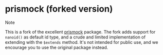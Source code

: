 # prismock (forked version)

> [!NOTE]
> This is a fork of the excellent [prismock](https://github.com/morintd/prismock)
> package. The fork adds support for `nanoid()` as default id type, and a crude
> and limited implementation of extending with the `$extends` method. It's not
> intended for public use, and we encourage you to use the original package
> instead.
